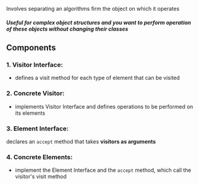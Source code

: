 Involves separating an algorithms firm the object on which it operates
##### Useful for complex object structures and you want to perform operation of these objects without changing their classes

## Components
### 1. Visitor Interface:
- defines a visit method for each type of element that can be visited
### 2. Concrete Visitor:
- implements Visitor Interface and defines operations to be performed on its elements

### 3. Element Interface:
declares an `accept` method that takes **visitors as arguments**

### 4. Concrete Elements:
- implement the Element Interface and the `accept` method, which call the visitor's visit method

